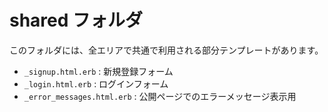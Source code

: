 # shared フォルダ

このフォルダには、全エリアで共通で利用される部分テンプレートがあります。

- `_signup.html.erb` : 新規登録フォーム
- `_login.html.erb` : ログインフォーム
- `_error_messages.html.erb` : 公開ページでのエラーメッセージ表示用